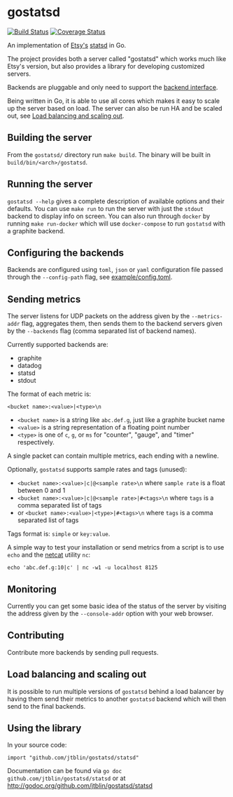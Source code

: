 gostatsd
========

[![Build Status](https://travis-ci.org/jtblin/gostatsd.svg?branch=master)](https://travis-ci.org/jtblin/gostatsd)
[![Coverage Status](https://coveralls.io/repos/github/jtblin/gostatsd/badge.svg?branch=master)](https://coveralls.io/github/jtblin/gostatsd?branch=master)

An implementation of [Etsy's][etsy] [statsd][statsd] in Go.

The project provides both a server called "gostatsd" which works much like
Etsy's version, but also provides a library for developing customized servers.

Backends are pluggable and only need to support the [backend interface](backend/backend.go).

Being written in Go, it is able to use all cores which makes it easy to scale up the
server based on load. The server can also be run HA and be scaled out, see
[Load balancing and scaling out](https://github.com/jtblin/gostatsd#load-balancing-and-scaling-out).


Building the server
-------------------
From the `gostatsd/` directory run `make build`. The binary will be built in `build/bin/<arch>/gostatsd`.


Running the server
------------------
`gostatsd --help` gives a complete description of available options and their
defaults. You can use `make run` to run the server with just the `stdout` backend
to display info on screen.
You can also run through `docker` by running `make run-docker` which will use `docker-compose`
to run `gostatsd` with a graphite backend.

Configuring the backends
------------------------
Backends are configured using `toml`, `json` or `yaml` configuration file passed through
the `--config-path` flag, see [example/config.toml](example/config.toml).


Sending metrics
---------------
The server listens for UDP packets on the address given by the `--metrics-addr` flag,
aggregates them, then sends them to the backend servers given by the `--backends`
flag (comma separated list of backend names).

Currently supported backends are:

* graphite
* datadog
* statsd
* stdout

The format of each metric is:

    <bucket name>:<value>|<type>\n

* `<bucket name>` is a string like `abc.def.g`, just like a graphite bucket name
* `<value>` is a string representation of a floating point number
* `<type>` is one of `c`, `g`, or `ms` for "counter", "gauge", and "timer"
respectively.

A single packet can contain multiple metrics, each ending with a newline.

Optionally, `gostatsd` supports sample rates and tags (unused):

* `<bucket name>:<value>|c|@<sample rate>\n` where `sample rate` is a float between 0 and 1
* `<bucket name>:<value>|c|@<sample rate>|#<tags>\n` where `tags` is a comma separated list of tags
* or `<bucket name>:<value>|<type>|#<tags>\n` where `tags` is a comma separated list of tags

Tags format is: `simple` or `key:value`.


A simple way to test your installation or send metrics from a script is to use
`echo` and the [netcat][netcat] utility `nc`:

    echo 'abc.def.g:10|c' | nc -w1 -u localhost 8125

Monitoring
----------
Currently you can get some basic idea of the status of the server by visiting the
address given by the `--console-addr` option with your web browser.

Contributing
------------
Contribute more backends by sending pull requests.

Load balancing and scaling out
------------------------------
It is possible to run multiple versions of `gostatsd` behind a load balancer by having them
send their metrics to another `gostatsd` backend which will then send to the final backends.

Using the library
-----------------
In your source code:

    import "github.com/jtblin/gostatsd/statsd"

Documentation can be found via `go doc github.com/jtblin/gostatsd/statsd` or at
http://godoc.org/github.com/jtblin/gostatsd/statsd

[etsy]: http://www.etsy.com
[statsd]: http://www.github.com/etsy/statsd
[netcat]: http://netcat.sourceforge.net/
